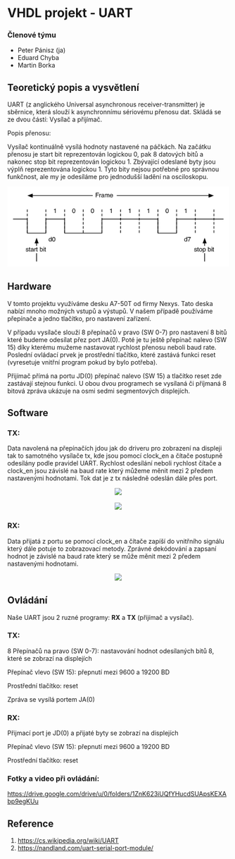 # VHDL projekt - UART

### Členové týmu

* Peter Pánisz (ja)
* Eduard Chyba
* Martin Borka

## Teoretický popis a vysvětlení

UART (z anglického Universal asynchronous receiver-transmitter) je sběrnice, která slouží k asynchronnímu sériovému přenosu dat. Skládá se ze dvou částí: Vysílač a přijímač.

Popis přenosu:

Vysílač kontinuálně vysílá hodnoty nastavené na páčkách. Na začátku přenosu je start bit reprezentován logickou 0, pak 8 datových bitů a nakonec stop bit reprezentován logickou 1. Zbývající odeslané byty jsou výplň reprezentována logickou 1. Tyto bity nejsou potřebné pro správnou funkčnost, ale my je odesíláme pro jednodušší ladění na osciloskopu.

<p align="center">
  <img src="8n1.png" />
</p>


## Hardware

V tomto projektu využíváme desku A7-50T od firmy Nexys. Tato deska nabízí mnoho možných vstupů a výstupů. V našem případě používáme přepínače a jedno tlačítko, pro nastavení zařízení.

V případu vysílače slouží 8 přepínačů v pravo (SW 0-7) pro nastavení 8 bitů které budeme odesílat přez port JA(0). Poté je tu ještě přepínač nalevo (SW 15) díky kterému mužeme nastavovat rychlost přenosu neboli baud rate. Poslední ovládací prvek je prostřední tlačítko, které zastává funkci reset (vyresetuje vnitřní program pokud by bylo potřeba).

Přijímač přímá na portu JD(0) přepínač nalevo (SW 15) a tlačítko reset zde zastávají stejnou funkci. U obou dvou programech se vysílaná či příjmaná 8 bitová zpráva ukázuje na osmi sedmi segmentových displejích.

## Software

### TX:

Data navolená na přepínačích jdou jak do driveru pro zobrazení na displeji tak to samotného vysílače tx, kde jsou pomocí clock_en a čítače postupně odesílány podle pravidel UART. Rychlost odesílání neboli rychlost čítače a clock_en jsou závislé na baud rate který můžeme měnit mezi 2 předem nastavenými hodnotami. Tok dat je z tx následně odeslán dále přes port.

<p align="center">
  <img src="https://user-images.githubusercontent.com/124675843/235603958-2d143e35-bda2-410f-bf94-b7b2e43c558b.png" />
</p>

<p align="center">
  <img src="https://user-images.githubusercontent.com/124675843/235604029-a33e8a77-291d-4fd4-af66-0bf1092bd1fe.png" />
</p>

### RX:

Data přijatá z portu se pomocí clock_en a čítače zapíší do vnitřního signálu který dále potuje to zobrazovací metody. Zprávné dekódování a zapsaní hodnot je závislé na baud rate který se může měnit mezi 2 předem nastavenými hodnotami.

<p align="center">
  <img src="https://user-images.githubusercontent.com/124675843/235610020-72f0992c-9d3c-44c9-afda-89ca4fcbbedc.png" />
</p>

## Ovládání
Naše UART jsou 2 ruzné programy: **RX** a **TX** (přijímač a vysílač).

### TX:

8 Přepínačů na pravo (SW 0-7): nastavování hodnot odesílaných bitů 8, které se zobrazí na displejích

Přepínač vlevo (SW 15): přepnutí mezi 9600 a 19200 BD

Prostřední tlačítko: reset

Zpráva se vysílá portem JA(0)

### RX:

Přijmací port je JD(0) a přijaté byty se zobrazí na displejích

Přepínač vlevo (SW 15): přepnutí mezi 9600 a 19200 BD

Prostřední tlačítko: reset

### Fotky a video při ovládání:
https://drive.google.com/drive/u/0/folders/1ZnK623iUQfYHucdSUApsKEXAbp9egKUu

## Reference

1. https://cs.wikipedia.org/wiki/UART
2. https://nandland.com/uart-serial-port-module/
